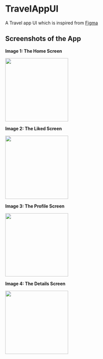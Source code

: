 # TravelAppUI

A Travel app UI which is inspired from [Figma](https://www.figma.com/file/pjHG7bwiYQHoWzjDI84pu2/Travel-App-UI?node-id=0%3A1)

## Screenshots of the App

**Image 1: The Home Screen**

<img src="https://user-images.githubusercontent.com/88975859/176989312-dce085a2-0ef8-4613-9f46-4d8070b84a9a.png" width="200">

**Image 2: The Liked Screen**

<img src="https://user-images.githubusercontent.com/88975859/176989369-902dcb7d-535a-48e9-b7af-235a604996c9.png" width="200">

**Image 3: The Profile Screen**

<img src="https://user-images.githubusercontent.com/88975859/176989395-0898dde3-739c-4486-9341-d4b6f93950e3.png" width="200">

**Image 4: The Details Screen**

<img src="https://user-images.githubusercontent.com/88975859/176989403-1a86e722-3ac1-46e9-87a5-c7d6c760ed72.png" width="200">
